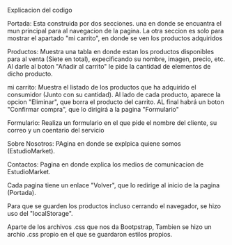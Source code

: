 Explicacion del codigo

Portada: Esta construida por dos secciones. una en donde se encuantra el mun principal para al navegacion de la pagina. 
La otra seccion es solo para mostrar el apartado "mi carrito", en donde se ven los productos adquiridos

Productos: Muestra una tabla en donde estan los productos disponibles para al venta (Siete en total), expecificando su nombre, imagen, precio, etc.
Al darle al boton "Añadir al carrito" le pide la cantidad de elementos de dicho producto.

mi carrito: Muestra el listado de los productos que ha adquirido el consumidor (Junto con su cantidad). Al lado de cada producto, aparece la opcion "Eliminar", que borra el producto del carrito.
AL final habrá un boton "Confirmar compra", que lo dirigirá a la pagina "Formulario"

Formulario: Realiza un formulario en el que pide el nombre del cliente, su correo y un coentario del servicio

Sobre Nosotros: PAgina en donde se explpica quiene somos (EstudioMarket).

Contactos: Pagina en donde explica los medios de comunicacion de EstudioMarket.

Cada pagina tiene un enlace "Volver", que lo redirige al inicio de la pagina (Portada).

Para que se guarden los productos incluso cerrando el navegador, se hizo uso del "localStorage".

Aparte de los archivos .css que nos da Bootpstrap, Tambien se hizo un archio .css propio en el que se guardaron estilos propios.

